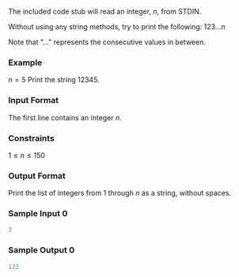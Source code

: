 The included code stub will read an integer, $n$, from STDIN.

Without using any string methods, try to print the following:
$123 ... n$

Note that "$...$" represents the consecutive values in between.

### Example
$n = 5$
Print the string $12345$.

### Input Format
The first line contains an integer $n$.

### Constraints
$1 \le n \le 150$

### Output Format
Print the list of integers from $1$ through $n$ as a string, without spaces.

### Sample Input 0
```py
3
```
### Sample Output 0
```py
123
```